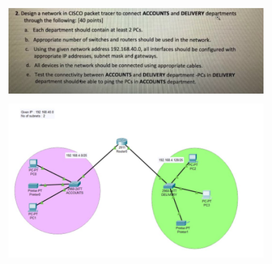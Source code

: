 ![screen shot](https://github.com/YuklidD/Cisco-project1/blob/main/Screenshot%202024-02-15%20224845.jpg?raw=true)
<br/>
<br/>
![vlan](https://github.com/YuklidD/Cisco-project1/blob/main/Vlan.jpg)
